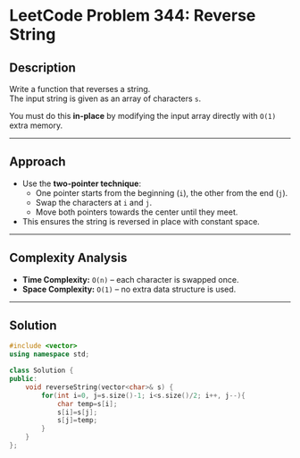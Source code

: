 # LeetCode Problem 344: Reverse String

## Description
Write a function that reverses a string.  
The input string is given as an array of characters `s`.  

You must do this **in-place** by modifying the input array directly with `O(1)` extra memory.  

---

## Approach
- Use the **two-pointer technique**:  
  - One pointer starts from the beginning (`i`), the other from the end (`j`).  
  - Swap the characters at `i` and `j`.  
  - Move both pointers towards the center until they meet.  
- This ensures the string is reversed in place with constant space.  

---

## Complexity Analysis
- **Time Complexity:** `O(n)` – each character is swapped once.  
- **Space Complexity:** `O(1)` – no extra data structure is used.  

---

## Solution
```cpp
#include <vector>
using namespace std;

class Solution {
public:
    void reverseString(vector<char>& s) {
        for(int i=0, j=s.size()-1; i<s.size()/2; i++, j--){
            char temp=s[i];
            s[i]=s[j];
            s[j]=temp;
        }
    }
};
